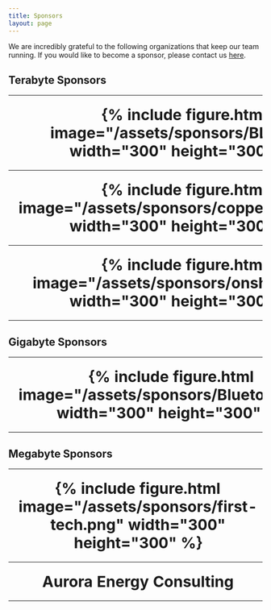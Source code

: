 ```yaml
---
title: Sponsors
layout: page
---
```


<style>
th {
  padding: 20px;
  font-size: 30px;
  text-align: center;
}
</style>

We are incredibly grateful to the following organizations that keep our team running. If you would like to become a sponsor, please contact us [here](mailto:team7461@gmail.com).


<h2>Terabyte Sponsors</h2>
<table>
    <tr>
    <th>
        {% include figure.html image="/assets/sponsors/BLR.png" width="300" height="300" %}
    </th>
    <th>
        {% include figure.html image="/assets/sponsors/microsoft.png"  width="300" height="300" %}
    </th>
    </tr>
    <tr>
        <th>
            {% include figure.html image="/assets/sponsors/copperforge.png"  width="300" height="300" %}
        </th>
        <th>
            {% include figure.html image="/assets/sponsors/firstwa.png"  width="300" height="300" %}
        </th>
    </tr>
    <tr>
        <th>
            {% include figure.html image="/assets/sponsors/onshape.png"  width="300" height="300" %}
        </th>
    </tr>
</table>

<h2>Gigabyte Sponsors</h2>
<table>
    <tr>
        <th>
         {% include figure.html image="/assets/sponsors/Bluetooth.jpg"  width="300" height="300" %}
         </th>
    </tr>
</table>

<h2>Megabyte Sponsors</h2>
<table>
    <tr>
        <th>
         {% include figure.html image="/assets/sponsors/first-tech.png"  width="300" height="300" %}
        </th>
        <th>
         {% include figure.html image="/assets/sponsors/playlive.png"  width="300" height="300" %}
        </th>
    </tr>
    <tr>
        <th>
            Aurora Energy Consulting
        </th>
        <th>
            Tuan and Tuyet Team
        </th>
    </tr>
</table>
